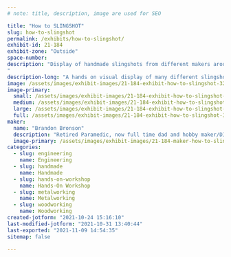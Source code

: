 ```yaml
---
# note: title, description, image are used for SEO

title: "How to SLINGSHOT"
slug: how-to-slingshot
permalink: /exhibits/how-to-slingshot/
exhibit-id: 21-184
exhibit-zone: "Outside"
space-number:
description: "Display of handmade slingshots from different makers around the world. 
"
description-long: "A hands on visual display of many different slingshots made by different makers from around the world. Showcasing many different manufacturing techniques and different uses of a wide range of materials to make a slingshot.  We will have a shooting gallery to demonstrate how to safely shoot slingshots.  Slingshots have been my main hobby for 10yrs and I'm happy to share what I know to others that may be interested. "
image: /assets/images/exhibit-images/21-184-exhibit-how-to-slingshot-32828620-4658-4826-9a04-4c4439a02b16-large.png
image-primary: 
  small: /assets/images/exhibit-images/21-184-exhibit-how-to-slingshot-32828620-4658-4826-9a04-4c4439a02b16-small.png
  medium: /assets/images/exhibit-images/21-184-exhibit-how-to-slingshot-32828620-4658-4826-9a04-4c4439a02b16-medium.png
  large: /assets/images/exhibit-images/21-184-exhibit-how-to-slingshot-32828620-4658-4826-9a04-4c4439a02b16-large.png
  full: /assets/images/exhibit-images/21-184-exhibit-how-to-slingshot-32828620-4658-4826-9a04-4c4439a02b16-full.png
maker: 
  name: "Brandon Bronson"
  description: "Retired Paramedic, now full time dad and hobby maker/DIY enthusiast. "
  image-primary: /assets/images/exhibit-images/21-184-maker-how-to-slingshot-986fb443-c4ad-4db8-893b-bb6cd355a37e-medium.jpeg
categories: 
  - slug: engineering
    name: Engineering
  - slug: handmade
    name: Handmade
  - slug: hands-on-workshop
    name: Hands-On Workshop
  - slug: metalworking
    name: Metalworking
  - slug: woodworking
    name: Woodworking
created-jotform: "2021-10-24 15:16:10"
last-modified-jotform: "2021-10-31 13:40:44"
last-exported: "2021-11-09 14:54:35"
sitemap: false

---
```

